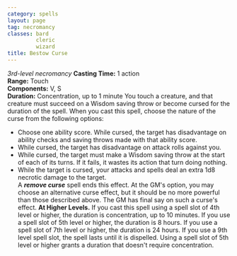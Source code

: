 ```yaml
---
category: spells
layout: page
tag: necromancy
classes: bard
         cleric
         wizard
title: Bestow Curse 
---
```

_3rd-level necromancy_ 
**Casting Time:** 1 action   
**Range:** Touch   
**Components:** V, S   
**Duration:** Concentration, up to 1 minute 
You touch a creature, and that creature must succeed on a Wisdom saving throw or become cursed for the duration of the spell. When you cast this spell, choose the nature of the curse from the following options:
* Choose one ability score. While cursed, the target has disadvantage on ability checks and saving throws made with that ability score.
* While cursed, the target has disadvantage on attack rolls against you.
* While cursed, the target must make a Wisdom saving throw at the start of each of its turns. If it fails, it wastes its action that turn doing nothing. 
* While the target is cursed, your attacks and spells deal an extra 1d8 necrotic damage to the target.    
A **_remove curse_** spell ends this effect. At the GM's option, you may choose an alternative curse effect, but it should be no more powerful than those described above. The GM has final say on such a curse's effect. 
**At Higher Levels.** If you cast this spell using a spell slot of 4th level or higher, the duration is concentration, up to 10 minutes. If you use a spell slot of 5th level or higher, the duration is 8 hours. If you use a spell slot of 7th level or higher, the duration is 24 hours. If you use a 9th level spell slot, the spell lasts until it is dispelled. Using a spell slot of 5th level or higher grants a duration that doesn't require concentration. 